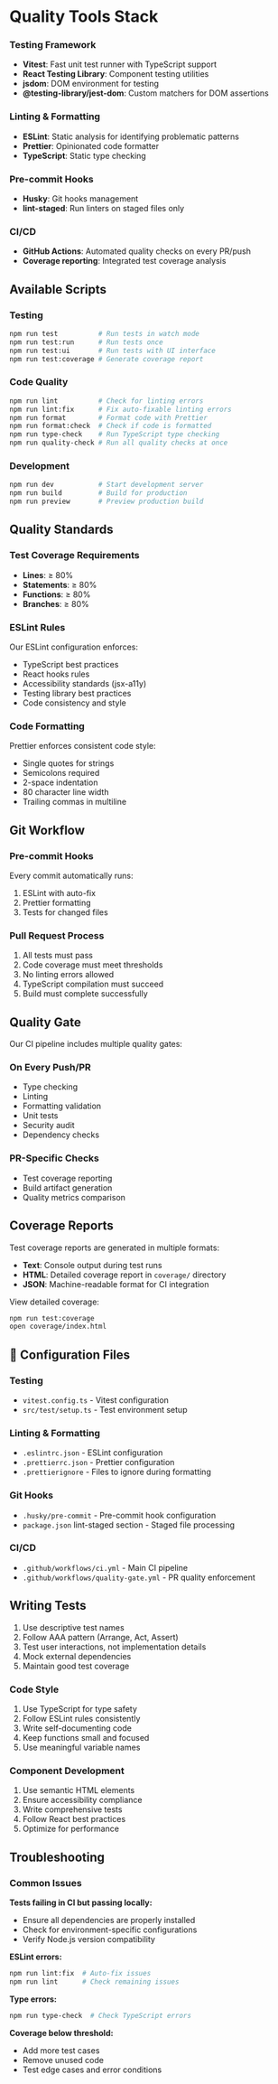# Quality Tools Stack

### Testing Framework

- **Vitest**: Fast unit test runner with TypeScript support
- **React Testing Library**: Component testing utilities
- **jsdom**: DOM environment for testing
- **@testing-library/jest-dom**: Custom matchers for DOM assertions

### Linting & Formatting

- **ESLint**: Static analysis for identifying problematic patterns
- **Prettier**: Opinionated code formatter
- **TypeScript**: Static type checking

### Pre-commit Hooks

- **Husky**: Git hooks management
- **lint-staged**: Run linters on staged files only

### CI/CD

- **GitHub Actions**: Automated quality checks on every PR/push
- **Coverage reporting**: Integrated test coverage analysis

## Available Scripts

### Testing

```bash
npm run test          # Run tests in watch mode
npm run test:run      # Run tests once
npm run test:ui       # Run tests with UI interface
npm run test:coverage # Generate coverage report
```

### Code Quality

```bash
npm run lint          # Check for linting errors
npm run lint:fix      # Fix auto-fixable linting errors
npm run format        # Format code with Prettier
npm run format:check  # Check if code is formatted
npm run type-check    # Run TypeScript type checking
npm run quality-check # Run all quality checks at once
```

### Development

```bash
npm run dev           # Start development server
npm run build         # Build for production
npm run preview       # Preview production build
```

## Quality Standards

### Test Coverage Requirements

- **Lines**: ≥ 80%
- **Statements**: ≥ 80%
- **Functions**: ≥ 80%
- **Branches**: ≥ 80%

### ESLint Rules

Our ESLint configuration enforces:

- TypeScript best practices
- React hooks rules
- Accessibility standards (jsx-a11y)
- Testing library best practices
- Code consistency and style

### Code Formatting

Prettier enforces consistent code style:

- Single quotes for strings
- Semicolons required
- 2-space indentation
- 80 character line width
- Trailing commas in multiline

## Git Workflow

### Pre-commit Hooks

Every commit automatically runs:

1. ESLint with auto-fix
2. Prettier formatting
3. Tests for changed files

### Pull Request Process

1. All tests must pass
2. Code coverage must meet thresholds
3. No linting errors allowed
4. TypeScript compilation must succeed
5. Build must complete successfully

## Quality Gate

Our CI pipeline includes multiple quality gates:

### On Every Push/PR

- Type checking
- Linting
- Formatting validation
- Unit tests
- Security audit
- Dependency checks

### PR-Specific Checks

- Test coverage reporting
- Build artifact generation
- Quality metrics comparison

## Coverage Reports

Test coverage reports are generated in multiple formats:

- **Text**: Console output during test runs
- **HTML**: Detailed coverage report in `coverage/` directory
- **JSON**: Machine-readable format for CI integration

View detailed coverage:

```bash
npm run test:coverage
open coverage/index.html
```

## 🔧 Configuration Files

### Testing

- `vitest.config.ts` - Vitest configuration
- `src/test/setup.ts` - Test environment setup

### Linting & Formatting

- `.eslintrc.json` - ESLint configuration
- `.prettierrc.json` - Prettier configuration
- `.prettierignore` - Files to ignore during formatting

### Git Hooks

- `.husky/pre-commit` - Pre-commit hook configuration
- `package.json` lint-staged section - Staged file processing

### CI/CD

- `.github/workflows/ci.yml` - Main CI pipeline
- `.github/workflows/quality-gate.yml` - PR quality enforcement

## Writing Tests

1. Use descriptive test names
2. Follow AAA pattern (Arrange, Act, Assert)
3. Test user interactions, not implementation details
4. Mock external dependencies
5. Maintain good test coverage

### Code Style

1. Use TypeScript for type safety
2. Follow ESLint rules consistently
3. Write self-documenting code
4. Keep functions small and focused
5. Use meaningful variable names

### Component Development

1. Use semantic HTML elements
2. Ensure accessibility compliance
3. Write comprehensive tests
4. Follow React best practices
5. Optimize for performance

## Troubleshooting

### Common Issues

**Tests failing in CI but passing locally:**

- Ensure all dependencies are properly installed
- Check for environment-specific configurations
- Verify Node.js version compatibility

**ESLint errors:**

```bash
npm run lint:fix  # Auto-fix issues
npm run lint      # Check remaining issues
```

**Type errors:**

```bash
npm run type-check  # Check TypeScript errors
```

**Coverage below threshold:**

- Add more test cases
- Remove unused code
- Test edge cases and error conditions
